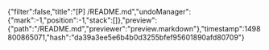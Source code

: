 {"filter":false,"title":"[P] /README.md","undoManager":{"mark":-1,"position":-1,"stack":[]},"preview":{"path":"/README.md","previewer":"preview.markdown"},"timestamp":1498800865071,"hash":"da39a3ee5e6b4b0d3255bfef95601890afd80709"}